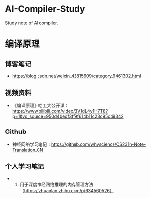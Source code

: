 # AI-Compiler-Study
Study note of AI compiler.

# 编译原理
## 博客笔记
- https://blog.csdn.net/weixin_42815609/category_9461302.html  
## 视频资料
- 《编译原理》哈工大公开课：https://www.bilibili.com/video/BV1dL4y1H7T8?p=1&vd_source=950d4bedf3ff9f614b11c23c95c49342 

## Github
- 神经网络学习笔记：https://github.com/whyscience/CS231n-Note-Translation_CN

## 个人学习笔记
- 1. 用于深度神经网络推理的内存管理方法（https://zhuanlan.zhihu.com/p/634560526）
